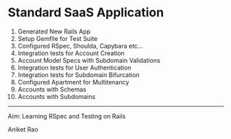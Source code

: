 Standard SaaS Application
======

1. Generated New Rails App
2. Setup Gemfile for Test Suite
3. Configured RSpec, Shoulda, Capybara etc...
4. Integration tests for Account Creation
5. Account Model Specs with Subdomain Validations
6. Integration tests for User Authentication
7. Integration tests for Subdomain Bifurcation
8. Configured Apartment for Multitenancy
9. Accounts with Schemas
10. Accounts with Subdomains

___
Aim: Learning RSpec and Testing on Rails

Aniket Rao
